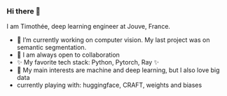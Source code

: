 ### Hi there 👋

I am Timothée, deep learning engineer at Jouve, France.

- 🔭 I’m currently working on computer vision. My last project was on semantic segmentation.
- 👯 I am always open to collaboration
- ✨ My favorite tech stack: Python, Pytorch, Ray ✨
- 🌱 My main interests are machine and deep learning, but I also love big data
- currently playing with: huggingface, CRAFT, weights and biases
